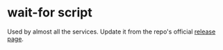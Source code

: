 # wait-for script

Used by almost all the services. Update it from the repo's official [release page](https://github.com/eficode/wait-for/releases).
